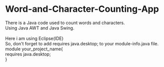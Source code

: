 # Word-and-Character-Counting-App
There is a Java code used to count words and characters.
<br>
Using Java AWT and Java Swing.
<br><br>
Here i am using Eclipse(IDE)
<br>
So, don't forget to add requires java.desktop; to your module-info.java file.<br>
  module your_project_name{<br>
    requires java.desktop;<br>
 }
